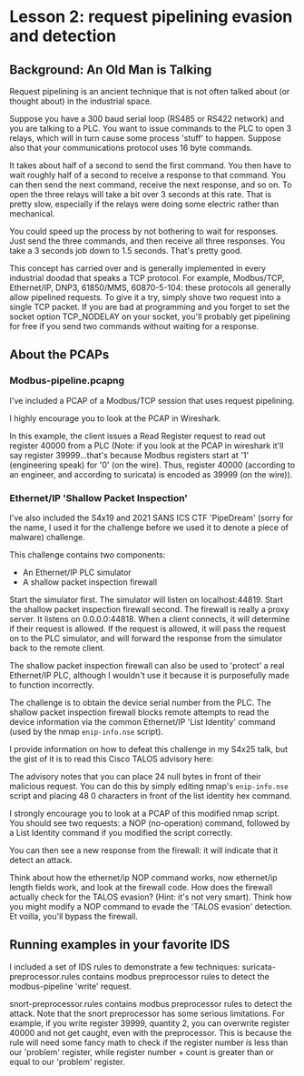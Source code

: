 # Lesson 2: request pipelining evasion and detection

## Background: An Old Man is Talking
Request pipelining is an ancient technique that is not often talked about (or thought about) in the industrial space.

Suppose you have a 300 baud serial loop (RS485 or RS422 network) and you are talking to a PLC. You want to issue commands to the PLC to open 3 relays, which will in turn cause some process 'stuff' to happen. Suppose also that your communications protocol uses 16 byte commands.

It takes about half of a second to send the first command. You then have to wait roughly half of a second to receive a response to that command. You can then send the next command, receive the next response, and so on. To open the three relays will take a bit over 3 seconds at this rate. That is pretty slow, especially if the relays were doing some electric rather than mechanical.

You could speed up the process by not bothering to wait for responses. Just send the three commands, and then receive all three responses. You take a 3 seconds job down to 1.5 seconds. That's pretty good.

This concept has carried over and is generally implemented in every industrial doodad that speaks a TCP protocol. For example, Modbus/TCP, Ethernet/IP, DNP3, 61850/MMS, 60870-5-104: these protocols all generally allow pipelined requests. To give it a try, simply shove two request into a single TCP packet. If you are bad at programming and you forget to set the socket option TCP_NODELAY on your socket, you'll probably get pipelining for free if you send two commands without waiting for a response.

## About the PCAPs

### Modbus-pipeline.pcapng
I've included a PCAP of a Modbus/TCP session that uses request pipelining.

I highly encourage you to look at the PCAP in Wireshark.

In this example, the client issues a Read Register request to read out register 40000 from a PLC (Note: if you look at the PCAP in wireshark it'll say register 39999...that's because Modbus registers start at '1' (engineering speak) for '0' (on the wire). Thus, register 40000 (according to an engineer, and according to suricata) is encoded as 39999 (on the wire)). 

### Ethernet/IP 'Shallow Packet Inspection'
I've also included the S4x19 and 2021 SANS ICS CTF 'PipeDream' (sorry for the name, I used it for the challenge before we used it to denote a piece of malware) challenge.

This challenge contains two components:
- An Ethernet/IP PLC simulator
- A shallow packet inspection firewall

Start the simulator first. The simulator will listen on localhost:44819.
Start the shallow packet inspection firewall second. The firewall is really a proxy server. It listens on 0.0.0.0:44818. When a client connects, it will determine if their request is allowed. If the request is allowed, it will pass the request on to the PLC simulator, and will forward the response from the simulator back to the remote client.

The shallow packet inspection firewall can also be used to 'protect' a real Ethernet/IP PLC, although I wouldn't use it because it is purposefully made to function incorrectly.

The challenge is to obtain the device serial number from the PLC. The shallow packet inspection firewall blocks remote attempts to read the device information via the common Ethernet/IP 'List Identity' command (used by the nmap `enip-info.nse` script).

I provide information on how to defeat this challenge in my S4x25 talk, but the gist of it is to read this Cisco TALOS advisory here:

The advisory notes that you can place 24 null bytes in front of their malicious request. You can do this by simply editing nmap's `enip-info.nse` script and placing 48 0 characters in front of the list identity hex command.

I strongly encourage you to look at a PCAP of this modified nmap script. You should see two requests: a NOP (no-operation) command, followed by a List Identity command if you modified the script correctly.

You can then see a new response from the firewall: it will indicate that it detect an attack.

Think about how the ethernet/ip NOP command works, now ethernet/ip length fields work, and look at the firewall code. How does the firewall actually check for the TALOS evasion? (Hint: it's not very smart). Think how you might modify a NOP command to evade the 'TALOS evasion' detection. Et voilla, you'll bypass the firewall.

## Running examples in your favorite IDS

I included a set of IDS rules to demonstrate a few techniques:
suricata-preprocessor.rules contains modbus preprocessor rules to detect the modbus-pipeline 'write' request.

snort-preprocessor.rules contains modbus preprocessor rules to detect the attack. Note that the snort preprocessor has some serious limitations. For example, if you write register 39999, quantity 2, you can overwrite register 40000 and not get caught, even with the preprocessor. This is because the rule will need some fancy math to check if the register number is less than our 'problem' register, while register number + count is greater than or equal to our 'problem' register.


